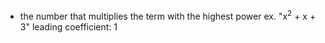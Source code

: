  - the number that multiplies the term with the highest power
	ex. "x<sup>2</sup> + x + 3" leading coefficient: 1
